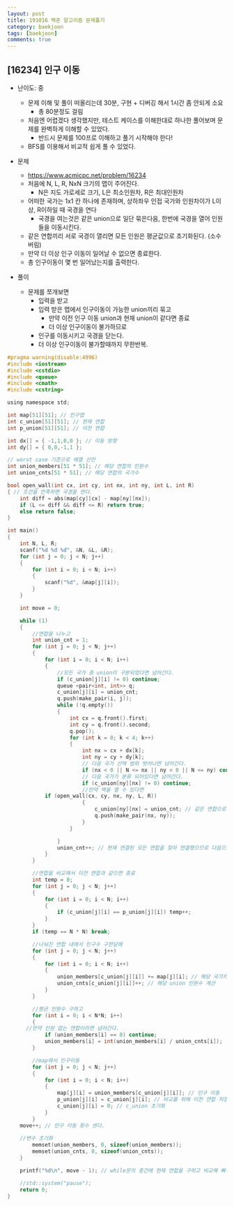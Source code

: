 ```yaml
---
layout: post
title: 191016 백준 알고리즘 문제풀기
category: baekjoon
tags: [baekjoon]
comments: true
---
```


## [16234] 인구 이동
- 난이도: 중
  - 문제 이해 및 풀이 떠올리는데 30분, 구현 + 디버깅 해서 1시간 좀 안되게 소요
    - 총 80분정도 걸림
  - 처음엔 어렵겠다 생각했지만, 테스트 케이스를 이해한대로 하나한 풀어보며 문제를 완벽하게 이해할 수 있었다.
    - 반드시 문제를 100프로 이해하고 풀기 시작해야 한다!
  - BFS를 이용해서 비교적 쉽게 풀 수 있었다.
- 문제
  - https://www.acmicpc.net/problem/16234
  - 처음에 N, L, R, NxN 크기의 맵이 주어진다.
    - N은 지도 가로세로 크기, L은 최소인원차, R은 최대인원차
  - 어떠한 국가는 1x1 칸 하나에 존재하며, 상하좌우 인접 국가와 인원차이가 L이상, R이하일 때 국경을 연다
    - 국경을 여는것은 같은 union으로 일단 묶은다음, 한번에 국경을 열어 인원들을 이동시킨다.
  - 같은 연합끼리 서로 국경이 열리면 모든 인원은 평균값으로 초기화된다. (소수 버림)
  - 만약 더 이상 인구 이동이 일어날 수 없으면 종료한다.
  - 총 인구이동이 몇 번 일어났는지를 출력한다.

- 풀이
  - 문제를 쪼개보면
    - 입력을 받고
    - 입력 받은 맵에서 인구이동이 가능한 union끼리 묶고
      - 만약 이전 인구 이동 union과 현재 union이 같다면 종료
      - 더 이상 인구이동이 불가하므로
    - 인구를 이동시키고 국경을 닫는다.
    - 더 이상 인구이동이 불가할때까지 무한반복.

```c
#pragma warning(disable:4996)
#include <iostream>
#include <cstdio>
#include <queue>
#include <cmath>
#include <cstring>

using namespace std;

int map[51][51]; // 인구맵
int c_union[51][51]; // 현재 연합
int p_union[51][51]; // 이전 연합

int dx[] = { -1,1,0,0 }; // 이동 방향
int dy[] = { 0,0,-1,1 };

// worst case 기준으로 배열 선언
int union_members[51 * 51]; // 해당 연합의 인원수
int union_cnts[51 * 51]; // 해당 연합의 국가수

bool open_wall(int cx, int cy, int nx, int ny, int L, int R)
{ // 조건을 만족하면 국경을 연다.
	int diff = abs(map[cy][cx] - map[ny][nx]);
	if (L <= diff && diff <= R) return true;
	else return false;
}

int main()
{
	int N, L, R;
	scanf("%d %d %d", &N, &L, &R);
	for (int j = 0; j < N; j++)
	{
		for (int i = 0; i < N; i++)
		{
			scanf("%d", &map[j][i]);
		}
	}

	int move = 0;

	while (1)
	{
		//연합을 나누고
		int union_cnt = 1;
		for (int j = 0; j < N; j++)
		{
			for (int i = 0; i < N; i++)
			{
				//모든 국가 중 union이 구분되었다면 넘어간다.
				if (c_union[j][i] != 0) continue;
				queue <pair<int, int>> q;
				c_union[j][i] = union_cnt;
				q.push(make_pair(i, j));
				while (!q.empty())
				{
					int cx = q.front().first;
					int cy = q.front().second;
					q.pop();
					for (int k = 0; k < 4; k++)
					{
						int nx = cx + dx[k];
						int ny = cy + dy[k];
						// 다음 국가 선택 범위 벗어나면 넘어간다.
						if (nx < 0 || N <= nx || ny < 0 || N <= ny) continue;
						// 다음 국가가 분류 되어있다면 넘어간다.
						if (c_union[ny][nx] != 0) continue;
						//만약 벽을 열 수 있다면
            if (open_wall(cx, cy, nx, ny, L, R))
						{
							c_union[ny][nx] = union_cnt; // 같은 연합으로.
							q.push(make_pair(nx, ny));
						}
					}

				}
				union_cnt++; // 현재 연결된 모든 연합을 찾아 연결했으므로 다음으로 넘어간다.
			}
		}

		//연합을 비교해서 이전 연합과 같으면 종료
		int temp = 0;
		for (int j = 0; j < N; j++)
		{
			for (int i = 0; i < N; i++)
			{
				if (c_union[j][i] == p_union[j][i]) temp++;
			}
		}
		if (temp == N * N) break;

		//나눠진 연합 내에서 인구수 구한담에
		for (int j = 0; j < N; j++)
		{
			for (int i = 0; i < N; i++)
			{
				union_members[c_union[j][i]] += map[j][i]; // 해당 국가의 연합에 인원수 더하고
				union_cnts[c_union[j][i]]++; // 해당 union 인원수 계산
			}
		}

		//평균 인원수 구하고
		for (int i = 0; i < N*N; i++)
		{
      //만약 인원 없는 연합이라면 넘어간다.
			if (union_members[i] == 0) continue;
			union_members[i] = int(union_members[i] / union_cnts[i]);
		}

		//map에서 인구이동
		for (int j = 0; j < N; j++)
		{
			for (int i = 0; i < N; i++)
			{
				map[j][i] = union_members[c_union[j][i]]; // 인구 이동
				p_union[j][i] = c_union[j][i]; // 비교를 위해 이전 연합 저장
				c_union[j][i] = 0; // c_union 초기화
			}
		}
    move++; // 인구 이동 횟수 센다.
		
    //변수 초기화
		memset(union_members, 0, sizeof(union_members));
		memset(union_cnts, 0, sizeof(union_cnts));
	}

	printf("%d\n", move - 1); // while문의 중간에 현재 연합을 구하고 비교해 빠져나오므로 1을 뺀 값이 정답이 된다.

	//std::system("pause");
	return 0;
}
```
    
